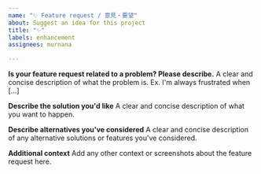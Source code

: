 ```yaml
---
name: "✨ Feature request / 意見・要望"
about: Suggest an idea for this project
title: "✨"
labels: enhancement
assignees: murnana

---
```


**Is your feature request related to a problem? Please describe.**
A clear and concise description of what the problem is. Ex. I'm always frustrated when [...]

**Describe the solution you'd like**
A clear and concise description of what you want to happen.

**Describe alternatives you've considered**
A clear and concise description of any alternative solutions or features you've considered.

**Additional context**
Add any other context or screenshots about the feature request here.
